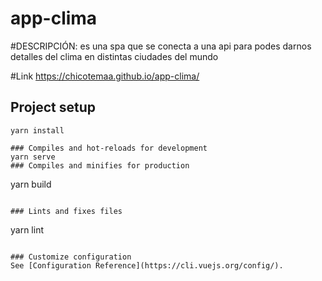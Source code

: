 # app-clima
#DESCRIPCIÓN: es una spa que se conecta a una api para podes darnos detalles del clima en distintas 
ciudades del mundo


#Link https://chicotemaa.github.io/app-clima/

## Project setup
```
yarn install

### Compiles and hot-reloads for development
yarn serve
### Compiles and minifies for production
```
yarn build
```

### Lints and fixes files
```
yarn lint
```

### Customize configuration
See [Configuration Reference](https://cli.vuejs.org/config/).
